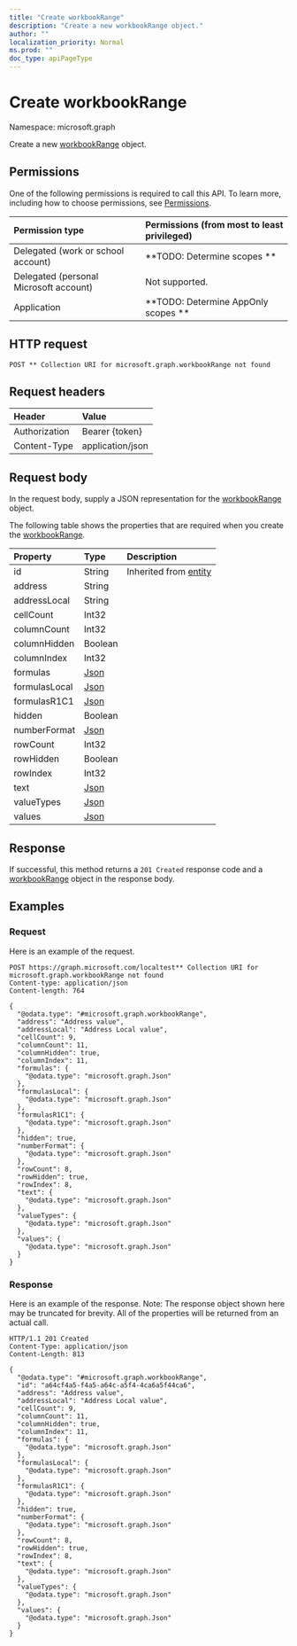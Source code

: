 ```yaml
---
title: "Create workbookRange"
description: "Create a new workbookRange object."
author: ""
localization_priority: Normal
ms.prod: ""
doc_type: apiPageType
---
```


# Create workbookRange

Namespace: microsoft.graph

Create a new [workbookRange](../resources/workbookrange.md) object.

## Permissions
One of the following permissions is required to call this API. To learn more, including how to choose permissions, see [Permissions](/concepts/permissions-reference.md).

|Permission type|Permissions (from most to least privileged)|
|:---|:---|
|Delegated (work or school account)|**TODO: Determine scopes **|
|Delegated (personal Microsoft account)|Not supported.|
|Application|**TODO: Determine AppOnly scopes **|

## HTTP request
<!-- {
  "blockType": "ignored"
}
-->
``` http
POST ** Collection URI for microsoft.graph.workbookRange not found
```

## Request headers
|Header|Value|
|:---|:---|
|Authorization|Bearer {token}|
|Content-Type|application/json|

## Request body
In the request body, supply a JSON representation for the [workbookRange](../resources/workbookrange.md) object.

The following table shows the properties that are required when you create the [workbookRange](../resources/workbookrange.md).

|Property|Type|Description|
|:---|:---|:---|
|id|String| Inherited from [entity](../resources/entity.md)|
|address|String||
|addressLocal|String||
|cellCount|Int32||
|columnCount|Int32||
|columnHidden|Boolean||
|columnIndex|Int32||
|formulas|[Json](../resources/json.md)||
|formulasLocal|[Json](../resources/json.md)||
|formulasR1C1|[Json](../resources/json.md)||
|hidden|Boolean||
|numberFormat|[Json](../resources/json.md)||
|rowCount|Int32||
|rowHidden|Boolean||
|rowIndex|Int32||
|text|[Json](../resources/json.md)||
|valueTypes|[Json](../resources/json.md)||
|values|[Json](../resources/json.md)||



## Response
If successful, this method returns a `201 Created` response code and a [workbookRange](../resources/workbookrange.md) object in the response body.

## Examples

### Request
Here is an example of the request.
<!-- {
  "blockType": "request",
  "name": "create_workbookrange_from_"
}
-->
``` http
POST https://graph.microsoft.com/localtest** Collection URI for microsoft.graph.workbookRange not found
Content-type: application/json
Content-length: 764

{
  "@odata.type": "#microsoft.graph.workbookRange",
  "address": "Address value",
  "addressLocal": "Address Local value",
  "cellCount": 9,
  "columnCount": 11,
  "columnHidden": true,
  "columnIndex": 11,
  "formulas": {
    "@odata.type": "microsoft.graph.Json"
  },
  "formulasLocal": {
    "@odata.type": "microsoft.graph.Json"
  },
  "formulasR1C1": {
    "@odata.type": "microsoft.graph.Json"
  },
  "hidden": true,
  "numberFormat": {
    "@odata.type": "microsoft.graph.Json"
  },
  "rowCount": 8,
  "rowHidden": true,
  "rowIndex": 8,
  "text": {
    "@odata.type": "microsoft.graph.Json"
  },
  "valueTypes": {
    "@odata.type": "microsoft.graph.Json"
  },
  "values": {
    "@odata.type": "microsoft.graph.Json"
  }
}
```

### Response
Here is an example of the response. Note: The response object shown here may be truncated for brevity. All of the properties will be returned from an actual call.
<!-- {
  "blockType": "response",
  "truncated": true,
  "@odata.type": "microsoft.graph.workbookrange"
}
-->
``` http
HTTP/1.1 201 Created
Content-Type: application/json
Content-Length: 813

{
  "@odata.type": "#microsoft.graph.workbookRange",
  "id": "a64cf4a5-f4a5-a64c-a5f4-4ca6a5f44ca6",
  "address": "Address value",
  "addressLocal": "Address Local value",
  "cellCount": 9,
  "columnCount": 11,
  "columnHidden": true,
  "columnIndex": 11,
  "formulas": {
    "@odata.type": "microsoft.graph.Json"
  },
  "formulasLocal": {
    "@odata.type": "microsoft.graph.Json"
  },
  "formulasR1C1": {
    "@odata.type": "microsoft.graph.Json"
  },
  "hidden": true,
  "numberFormat": {
    "@odata.type": "microsoft.graph.Json"
  },
  "rowCount": 8,
  "rowHidden": true,
  "rowIndex": 8,
  "text": {
    "@odata.type": "microsoft.graph.Json"
  },
  "valueTypes": {
    "@odata.type": "microsoft.graph.Json"
  },
  "values": {
    "@odata.type": "microsoft.graph.Json"
  }
}
```

